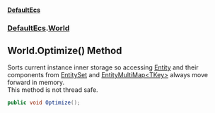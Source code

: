 #### [DefaultEcs](DefaultEcs.md 'DefaultEcs')
### [DefaultEcs](DefaultEcs.md#DefaultEcs 'DefaultEcs').[World](World.md 'DefaultEcs.World')

## World.Optimize() Method

Sorts current instance inner storage so accessing [Entity](Entity.md 'DefaultEcs.Entity') and their components from [EntitySet](EntitySet.md 'DefaultEcs.EntitySet') and [EntityMultiMap&lt;TKey&gt;](EntityMultiMap_TKey_.md 'DefaultEcs.EntityMultiMap<TKey>') always move forward in memory.  
This method is not thread safe.

```csharp
public void Optimize();
```